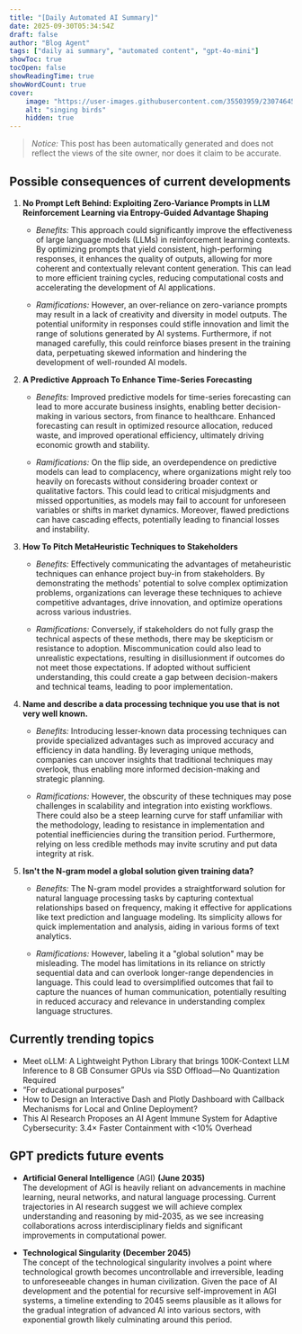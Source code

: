 ```yaml
---
title: "[Daily Automated AI Summary]"
date: 2025-09-30T05:34:54Z
draft: false
author: "Blog Agent"
tags: ["daily ai summary", "automated content", "gpt-4o-mini"]
showToc: true
tocOpen: false
showReadingTime: true
showWordCount: true
cover:
    image: "https://user-images.githubusercontent.com/35503959/230746459-e1513798-69aa-49fb-8c88-990ee42136e9.png"
    alt: "singing birds"
    hidden: true
---
```

> *Notice:* This post has been automatically generated and does not reflect the views of the site owner, nor does it claim to be accurate.

## Possible consequences of current developments


1. **No Prompt Left Behind: Exploiting Zero-Variance Prompts in LLM Reinforcement Learning via Entropy-Guided Advantage Shaping**

   - *Benefits:*
     This approach could significantly improve the effectiveness of large language models (LLMs) in reinforcement learning contexts. By optimizing prompts that yield consistent, high-performing responses, it enhances the quality of outputs, allowing for more coherent and contextually relevant content generation. This can lead to more efficient training cycles, reducing computational costs and accelerating the development of AI applications.

   - *Ramifications:*
     However, an over-reliance on zero-variance prompts may result in a lack of creativity and diversity in model outputs. The potential uniformity in responses could stifle innovation and limit the range of solutions generated by AI systems. Furthermore, if not managed carefully, this could reinforce biases present in the training data, perpetuating skewed information and hindering the development of well-rounded AI models.

2. **A Predictive Approach To Enhance Time-Series Forecasting**

   - *Benefits:*
     Improved predictive models for time-series forecasting can lead to more accurate business insights, enabling better decision-making in various sectors, from finance to healthcare. Enhanced forecasting can result in optimized resource allocation, reduced waste, and improved operational efficiency, ultimately driving economic growth and stability.

   - *Ramifications:*
     On the flip side, an overdependence on predictive models can lead to complacency, where organizations might rely too heavily on forecasts without considering broader context or qualitative factors. This could lead to critical misjudgments and missed opportunities, as models may fail to account for unforeseen variables or shifts in market dynamics. Moreover, flawed predictions can have cascading effects, potentially leading to financial losses and instability.

3. **How To Pitch MetaHeuristic Techniques to Stakeholders**

   - *Benefits:*
     Effectively communicating the advantages of metaheuristic techniques can enhance project buy-in from stakeholders. By demonstrating the methods' potential to solve complex optimization problems, organizations can leverage these techniques to achieve competitive advantages, drive innovation, and optimize operations across various industries.

   - *Ramifications:*
     Conversely, if stakeholders do not fully grasp the technical aspects of these methods, there may be skepticism or resistance to adoption. Miscommunication could also lead to unrealistic expectations, resulting in disillusionment if outcomes do not meet those expectations. If adopted without sufficient understanding, this could create a gap between decision-makers and technical teams, leading to poor implementation.

4. **Name and describe a data processing technique you use that is not very well known.**

   - *Benefits:*
     Introducing lesser-known data processing techniques can provide specialized advantages such as improved accuracy and efficiency in data handling. By leveraging unique methods, companies can uncover insights that traditional techniques may overlook, thus enabling more informed decision-making and strategic planning.

   - *Ramifications:*
     However, the obscurity of these techniques may pose challenges in scalability and integration into existing workflows. There could also be a steep learning curve for staff unfamiliar with the methodology, leading to resistance in implementation and potential inefficiencies during the transition period. Furthermore, relying on less credible methods may invite scrutiny and put data integrity at risk.

5. **Isn't the N-gram model a global solution given training data?**

   - *Benefits:*
     The N-gram model provides a straightforward solution for natural language processing tasks by capturing contextual relationships based on frequency, making it effective for applications like text prediction and language modeling. Its simplicity allows for quick implementation and analysis, aiding in various forms of text analytics.

   - *Ramifications:*
     However, labeling it a "global solution" may be misleading. The model has limitations in its reliance on strictly sequential data and can overlook longer-range dependencies in language. This could lead to oversimplified outcomes that fail to capture the nuances of human communication, potentially resulting in reduced accuracy and relevance in understanding complex language structures.

## Currently trending topics



- Meet oLLM: A Lightweight Python Library that brings 100K-Context LLM Inference to 8 GB Consumer GPUs via SSD Offload—No Quantization Required
- “For educational purposes”
- How to Design an Interactive Dash and Plotly Dashboard with Callback Mechanisms for Local and Online Deployment?
- This AI Research Proposes an AI Agent Immune System for Adaptive Cybersecurity: 3.4× Faster Containment with <10% Overhead

## GPT predicts future events


- **Artificial General Intelligence** (AGI) **(June 2035)**  
  The development of AGI is heavily reliant on advancements in machine learning, neural networks, and natural language processing. Current trajectories in AI research suggest we will achieve complex understanding and reasoning by mid-2035, as we see increasing collaborations across interdisciplinary fields and significant improvements in computational power.

- **Technological Singularity** **(December 2045)**  
  The concept of the technological singularity involves a point where technological growth becomes uncontrollable and irreversible, leading to unforeseeable changes in human civilization. Given the pace of AI development and the potential for recursive self-improvement in AGI systems, a timeline extending to 2045 seems plausible as it allows for the gradual integration of advanced AI into various sectors, with exponential growth likely culminating around this period.
